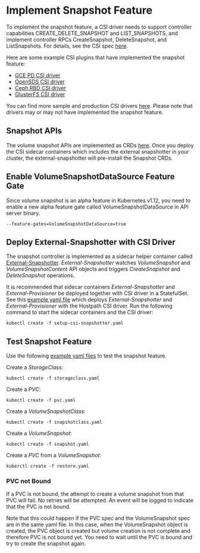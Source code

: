 # Implement Snapshot Feature

To implement the snapshot feature, a CSI driver needs to support controller capabilities CREATE_DELETE_SNAPSHOT and LIST_SNAPSHOTS, and implement controller RPCs CreateSnapshot, DeleteSnapshot, and ListSnapshots. For details,  see the CSI spec [here](https://github.com/container-storage-interface/spec/blob/master/spec.md).

Here are some example CSI plugins that have implemented the snapshot feature:
* [GCE PD CSI driver](https://github.com/kubernetes-sigs/gcp-compute-persistent-disk-csi-driver)
* [OpenSDS CSI driver](https://github.com/opensds/nbp/tree/master/csi/server)
* [Ceph RBD CSI driver](https://github.com/ceph/ceph-csi/tree/master/pkg/rbd)
* [GlusterFS CSI driver](https://github.com/gluster/gluster-csi-driver)

You can find more sample and production CSI drivers [here](https://kubernetes-csi.github.io/docs/Drivers.html). Please note that drivers may or may not have implemented the snapshot feature.

## Snapshot APIs

The volume snapshot APIs are implemented as CRDs [here](https://github.com/kubernetes-csi/external-snapshotter/tree/master/pkg/apis/volumesnapshot/v1alpha1). Once you deploy the CSI sidecar containers which includes the external snapshotter in your cluster, the external-snapshotter will pre-install the Snapshot CRDs.

## Enable VolumeSnapshotDataSource Feature Gate

Since volume snapshot is an alpha feature in Kubernetes v1.12, you need to enable a new alpha feature gate called VolumeSnapshotDataSource in API server binary.
```
--feature-gates=VolumeSnapshotDataSource=true
```

## Deploy External-Snapshotter with CSI Driver

The snapshot controller is implemented as a sidecar helper container called [External-Snapshotter](https://github.com/kubernetes-csi/external-snapshotter). _External-Snapshotter_ watches _VolumeSnapshot_ and _VolumeSnapshotContent_ API objects and triggers _CreateSnapshot_ and _DeleteSnapshot_ operations.

It is recommended that sidecar containers _External-Snapshotter_ and _External-Provisioner_ be deployed together with CSI driver in a StatefulSet. See this [example yaml file](https://github.com/kubernetes-csi/external-snapshotter/tree/master/deploy/kubernetes/setup-csi-snapshotter.yaml) which deploys _External-Snapshotter_ and _External-Provisioner_ with the Hostpath CSI driver. Run the following command to start the sidecar containers and the CSI driver:
```
kubectl create -f setup-csi-snapshotter.yaml
```

## Test Snapshot Feature

Use the following [example yaml files](https://github.com/kubernetes-csi/external-snapshotter/tree/master/examples/kubernetes) to test the snapshot feature.

Create a _StorageClass_:
```
kubectl create -f storageclass.yaml
```

Create a _PVC_:
```
kubectl create -f pvc.yaml
```

Create a _VolumeSnapshotClass_:
```
kubectl create -f snapshotclass.yaml
```

Create a _VolumeSnapshot_:
```
kubectl create -f snapshot.yaml
```

Create a _PVC_ from a _VolumeSnapshot_:
```
kuberctl create -f restore.yaml
```

### PVC not Bound

If a PVC is not bound, the attempt to create a volume snapshot from that PVC will fail. No retries will be attempted. An event will be logged to indicate that the PVC is not bound.

Note that this could happen if the PVC spec and the VolumeSnapshot spec are in the same yaml file. In this case, when the VolumeSnapshot object is created, the PVC object is created but volume creation is not complete and therefore PVC is not bound yet. You need to wait until the PVC is bound and try to create the snapshot again.
